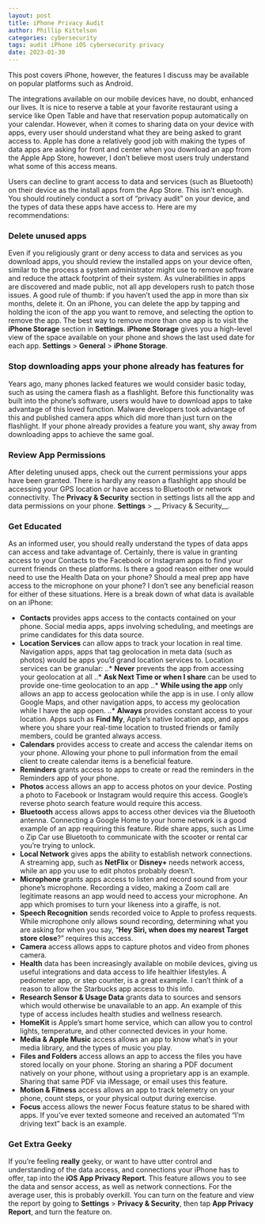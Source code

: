 ```yaml
---
layout: post
title: iPhone Privacy Audit
author: Phillip Kittelson
categories: cybersecurity
tags: audit iPhone iOS cybersecurity privacy
date: 2023-01-30
---
```

This post covers iPhone, however, the features I discuss may be available on popular platforms such as Android.

The integrations available on our mobile devices have, no doubt, enhanced our lives. It is nice to reserve a table at your favorite restaurant using a service like Open Table and have that reservation popup automatically on your calendar. However, when it comes to sharing data on your device with apps, every user should understand what they are being asked to grant access to. Apple has done a relatively good job with making the types of data apps are asking for front and center when you download an app from the Apple App Store, however, I don’t believe most users truly understand what some of this access means.

Users can decline to grant access to data and services (such as Bluetooth) on their device as the install apps from the App Store. This isn’t enough. You should routinely conduct a sort of “privacy audit” on your device, and the types of data these apps have access to. Here are my recommendations:

### Delete unused apps
Even if you religiously grant or deny access to data and services as you download apps, you should review the installed apps on your device often, similar to the process a system administrator might use to remove software and reduce the attack footprint of their system. As vulnerabilities in apps are discovered and made public, not all app developers rush to patch those issues. A good rule of thumb: if you haven’t used the app in more than six months, delete it. On an iPhone, you can delete the app by tapping and holding the icon of the app you want to remove, and selecting the option to remove the app. The best way to remove more than one app is to visit the __iPhone Storage__ section in __Settings__. __iPhone Storage__ gives you a high-level view of the space available on your phone and shows the last used date for each app. __Settings__ > __General__ > __iPhone Storage__.

### Stop downloading apps your phone already has features for
Years ago, many phones lacked features we would consider basic today, such as using the camera flash as a flashlight. Before this functionality was built into the phone’s software, users would have to download apps to take advantage of this loved function. Malware developers took advantage of this and published camera apps which did more than just turn on the flashlight. If your phone already provides a feature you want, shy away from downloading apps to achieve the same goal.

### Review App Permissions
After deleting unused apps, check out the current permissions your apps have been granted. There is hardly any reason a flashlight app should be accessing your GPS location or have access to Bluetooth or network connectivity. The __Privacy & Security__ section in settings lists all the app and data permissions on your phone. __Settings__ > __ Privacy & Security__.

### Get Educated
As an informed user, you should really understand the types of data apps can access and take advantage of. Certainly, there is value in granting access to your Contacts to the Facebook or Instagram apps to find your current friends on these platforms. Is there a good reason either one would need to use the Health Data on your phone? Should a meal prep app have access to the microphone on your phone? I don’t see any beneficial reason for either of these situations. Here is a break down of what data is available on an iPhone:
- **Contacts** provides apps access to the contacts contained on your phone. Social media apps, apps involving scheduling, and meetings are prime candidates for this data source.
- **Location Services** can allow apps to track your location in real time. Navigation apps, apps that tag geolocation in meta data (such as photos) would be apps you’d grand location services to. Location services can be granular:
..* **Never** prevents the app from accessing your geolocation at all
..* **Ask Next Time or when I share** can be used to provide one-time geolocation to an app
..* **While using the app** only allows an app to access geolocation while the app is in use. I only allow Google Maps, and other navigation apps, to access my geolocation while I have the app open.
..* **Always** provides constant access to your location. Apps such as __Find My__, Apple’s native location app, and apps where you share your real-time location to trusted friends or family members, could be granted always access.
- **Calendars** provides access to create and access the calendar items on your phone. Allowing your phone to pull information from the email client to create calendar items is a beneficial feature.
- **Reminders** grants access to apps to create or read the reminders in the Reminders app of your phone.
- **Photos** access allows an app to access photos on your device. Posting a photo to Facebook or Instagram would require this access. Google’s reverse photo search feature would require this access. 
- **Bluetooth** access allows apps to access other devices via the Bluetooth antenna. Connecting a Google Home to your home network is a good example of an app requiring this feature. Ride share apps, such as Lime o Zip Car use Bluetooth to communicate with the scooter or rental car you’re trying to unlock.
- **Local Network** gives apps the ability to establish network connections. A streaming app, such as __NetFlix__ or __Disney+__ needs network access, while an app you use to edit photos probably doesn’t.
- **Microphone** grants apps access to listen and record sound from your phone’s microphone. Recording a video, making a Zoom call are legitimate reasons an app would need to access your microphone. An app which promises to turn your likeness into a giraffe, is not.
- **Speech Recognition** sends recorded voice to Apple to profess requests. While microphone only allows sound recording, determining what you are asking for when you say, “__Hey Siri, when does my nearest Target store close__?” requires this access.
- **Camera** access allows apps to capture photos and video from phones camera.
- **Health** data has been increasingly available on mobile devices, giving us useful integrations and data access to life healthier lifestyles. A pedometer app, or step counter, is a great example. I can’t think of a reason to allow the Starbucks app access to this info.
- **Research Sensor & Usage Data** grants data to sources and sensors which would otherwise be unavailable to an app. An example of this type of access includes health studies and wellness research.
- **HomeKit** is Apple’s smart home service, which can allow you to control lights, temperature, and other connected devices in your home.
- **Media & Apple Music** access allows an app to know what’s in your media library, and the types of music you play.
- **Files and Folders** access allows an app to access the files you have stored locally on your phone. Storing an sharing a PDF document natively on your phone, without using a proprietary app is an example. Sharing that same PDF via iMessage, or email uses this feature.
- **Motion & Fitness** access allows an app to track telemetry on your phone, count steps, or your physical output during exercise.
- **Focus** access allows the newer Focus feature status to be shared with apps. If you’ve ever texted someone and received an automated “I’m driving text” back is an example.

### Get Extra Geeky
If you’re feeling __really__ geeky, or want to have utter control and understanding of the data access, and connections your iPhone has to offer, tap into the __iOS App Privacy Report__. This feature allows you to see the data and sensor access, as well as network connections. For the average user, this is probably overkill. You can turn on the feature and view the report by going to __Settings__ > __Privacy & Security__, then tap __App Privacy Report__, and turn the feature on.
